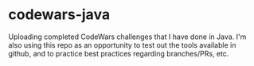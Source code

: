 # codewars-java

Uploading completed CodeWars challenges that I have done in Java.
I'm also using this repo as an opportunity to test out the tools available in github, and to practice best practices regarding branches/PRs, etc.
